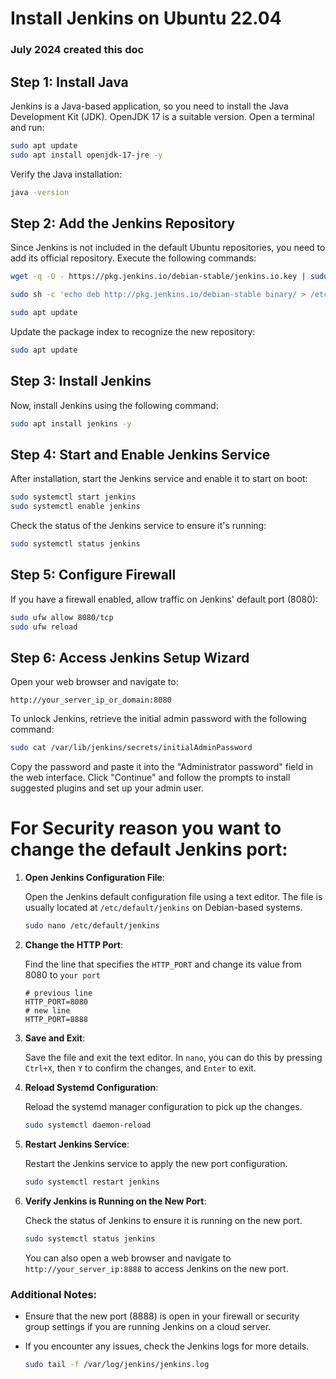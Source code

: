 # Install Jenkins on Ubuntu 22.04
### July 2024 created this doc

## Step 1: Install Java

Jenkins is a Java-based application, so you need to install the Java Development Kit (JDK). OpenJDK 17 is a suitable version. Open a terminal and run:

```bash
sudo apt update
sudo apt install openjdk-17-jre -y
```

Verify the Java installation:

```bash
java -version
```

## Step 2: Add the Jenkins Repository

Since Jenkins is not included in the default Ubuntu repositories, you need to add its official repository. Execute the following commands:

```bash
wget -q -O - https://pkg.jenkins.io/debian-stable/jenkins.io.key | sudo apt-key add -

sudo sh -c 'echo deb http://pkg.jenkins.io/debian-stable binary/ > /etc/apt/sources.list.d/jenkins.list'

sudo apt update

```

Update the package index to recognize the new repository:

```bash
sudo apt update
```

## Step 3: Install Jenkins

Now, install Jenkins using the following command:

```bash
sudo apt install jenkins -y
```

## Step 4: Start and Enable Jenkins Service

After installation, start the Jenkins service and enable it to start on boot:

```bash
sudo systemctl start jenkins
sudo systemctl enable jenkins
```

Check the status of the Jenkins service to ensure it's running:

```bash
sudo systemctl status jenkins
```

## Step 5: Configure Firewall

If you have a firewall enabled, allow traffic on Jenkins' default port (8080):

```bash
sudo ufw allow 8080/tcp
sudo ufw reload
```

## Step 6: Access Jenkins Setup Wizard

Open your web browser and navigate to:

```
http://your_server_ip_or_domain:8080
```

To unlock Jenkins, retrieve the initial admin password with the following command:

```bash
sudo cat /var/lib/jenkins/secrets/initialAdminPassword
```

Copy the password and paste it into the "Administrator password" field in the web interface. Click "Continue" and follow the prompts to install suggested plugins and set up your admin user.



# For Security reason you want to change the default Jenkins port:

1. **Open Jenkins Configuration File**:

   Open the Jenkins default configuration file using a text editor. The file is usually located at `/etc/default/jenkins` on Debian-based systems.

   ```bash
   sudo nano /etc/default/jenkins
   ```

2. **Change the HTTP Port**:

   Find the line that specifies the `HTTP_PORT` and change its value from 8080 to `your port`

   ```plaintext
   # previous line
   HTTP_PORT=8080
   # new line
   HTTP_PORT=8888
   ```

3. **Save and Exit**:

   Save the file and exit the text editor. In `nano`, you can do this by pressing `Ctrl+X`, then `Y` to confirm the changes, and `Enter` to exit.

4. **Reload Systemd Configuration**:

   Reload the systemd manager configuration to pick up the changes.

   ```bash
   sudo systemctl daemon-reload
   ```

5. **Restart Jenkins Service**:

   Restart the Jenkins service to apply the new port configuration.

   ```bash
   sudo systemctl restart jenkins
   ```

6. **Verify Jenkins is Running on the New Port**:

   Check the status of Jenkins to ensure it is running on the new port.

   ```bash
   sudo systemctl status jenkins
   ```

   You can also open a web browser and navigate to `http://your_server_ip:8888` to access Jenkins on the new port.

### Additional Notes:

- Ensure that the new port (8888) is open in your firewall or security group settings if you are running Jenkins on a cloud server.
- If you encounter any issues, check the Jenkins logs for more details.

   ```bash
   sudo tail -f /var/log/jenkins/jenkins.log
   ```
